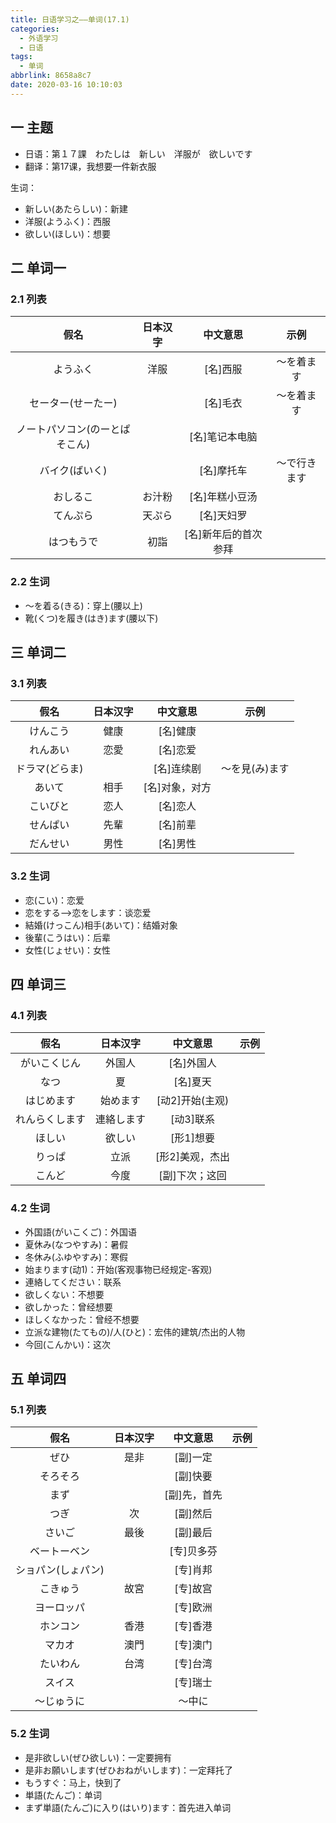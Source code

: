 ```yaml
---
title: 日语学习之——单词(17.1)
categories:
  - 外语学习
  - 日语
tags:
  - 单词
abbrlink: 8658a8c7
date: 2020-03-16 10:10:03
---
```

## 一 主题

* 日语：第１７課　わたしは　新しい　洋服が　欲しいです
* 翻译：第17课，我想要一件新衣服

生词：  

* 新しい(あたらしい)：新建
* 洋服(ようふく)：西服
* 欲しい(ほしい)：想要

<!--more-->

## 二 单词一

### 2.1 列表

|              假名              | 日本汉字 |       中文意思       |     示例     |
| :----------------------------: | :------: | :------------------: | :----------: |
|            ようふく            |   洋服   |       [名]西服       |  ～を着ます  |
|       セーター(せーたー)       |          |       [名]毛衣       |  ～を着ます  |
| ノートパソコン(のーとぱそこん) |          |    [名]笔记本电脑    |              |
|         バイク(ばいく)         |          |      [名]摩托车      | ～で行きます |
|            おしるこ            |  お汁粉  |    [名]年糕小豆汤    |              |
|            てんぷら            |  天ぷら  |      [名]天妇罗      |              |
|           はつもうで           |   初詣   | [名]新年后的首次参拜 |              |

### 2.2 生词

* ～を着る(きる)：穿上(腰以上)
* 靴(くつ)を履き(はき)ます(腰以下)

## 三 单词二

### 3.1 列表

|      假名      | 日本汉字 |    中文意思    |      示例      |
| :------------: | :------: | :------------: | :------------: |
|    けんこう    |   健康   |    [名]健康    |                |
|    れんあい    |   恋愛   |    [名]恋爱    |                |
| ドラマ(どらま) |          |   [名]连续剧   | ～を見(み)ます |
|     あいて     |   相手   | [名]对象，对方 |                |
|    こいびと    |   恋人   |    [名]恋人    |                |
|    せんぱい    |   先輩   |    [名]前辈    |                |
|    だんせい    |   男性   |    [名]男性    |                |

### 3.2 生词

* 恋(こい)：恋爱
* 恋をする—>恋をします：谈恋爱
* 結婚(けっこん)相手(あいて)：结婚对象
* 後輩(こうはい)：后辈
* 女性(じょせい)：女性

## 四 单词三

### 4.1 列表

|      假名      |  日本汉字  |    中文意思     | 示例 |
| :------------: | :--------: | :-------------: | :--: |
|  がいこくじん  |   外国人   |   [名]外国人    |      |
|      なつ      |     夏     |    [名]夏天     |      |
|   はじめます   |  始めます  | [动2]开始(主观) |      |
| れんらくします | 連絡します |    [动3]联系    |      |
|     ほしい     |   欲しい   |    [形1]想要    |      |
|     りっぱ     |    立派    | [形2]美观，杰出 |      |
|     こんど     |    今度    | [副]下次；这回  |      |

### 4.2 生词

* 外国語(がいこくご)：外国语
* 夏休み(なつやすみ)：暑假
* 冬休み(ふゆやすみ)：寒假
* 始まります(动1)：开始(客观事物已经规定-客观)
* 連絡してください：联系
* 欲しくない：不想要
* 欲しかった：曾经想要
* ほしくなかった：曾经不想要
* 立派な建物(たてもの)/人(ひと)：宏伟的建筑/杰出的人物
* 今回(こんかい)：这次

## 五 单词四

### 5.1 列表

|        假名        | 日本汉字 |   中文意思   | 示例 |
| :----------------: | :------: | :----------: | :--: |
|        ぜひ        |   是非   |   [副]一定   |      |
|      そろそろ      |          |   [副]快要   |      |
|        まず        |          | [副]先，首先 |      |
|        つぎ        |    次    |   [副]然后   |      |
|       さいご       |   最後   |   [副]最后   |      |
|    ベートーベン    |          |  [专]贝多芬  |      |
| ショパン(しょパン) |          |   [专]肖邦   |      |
|      こきゅう      |   故宮   |   [专]故宫   |      |
|     ヨーロッパ     |          |   [专]欧洲   |      |
|      ホンコン      |   香港   |   [专]香港   |      |
|       マカオ       |   澳門   |   [专]澳门   |      |
|      たいわん      |   台湾   |   [专]台湾   |      |
|       スイス       |          |   [专]瑞士   |      |
|     〜じゅうに     |          |    〜中に    |      |

### 5.2 生词 

*  是非欲しい(ぜひ欲しい)：一定要拥有
* 是非お願いします(ぜひおねがいします)：一定拜托了
* もうすぐ：马上，快到了
* 単語(たんご)：单词
* まず単語(たんご)に入り(はいり)ます：首先进入单词
